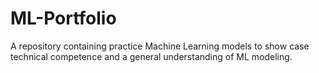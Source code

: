 # ML-Portfolio

A repository containing practice Machine Learning models to show case technical competence and a general understanding of ML modeling.
